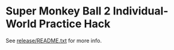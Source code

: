 # Super Monkey Ball 2 Individual-World Practice Hack

See [release/README.txt](release/README.txt) for more info.
